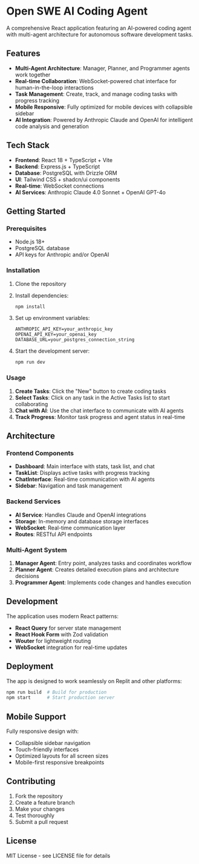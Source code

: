 # Open SWE AI Coding Agent

A comprehensive React application featuring an AI-powered coding agent with multi-agent architecture for autonomous software development tasks.

## Features

- **Multi-Agent Architecture**: Manager, Planner, and Programmer agents work together
- **Real-time Collaboration**: WebSocket-powered chat interface for human-in-the-loop interactions
- **Task Management**: Create, track, and manage coding tasks with progress tracking
- **Mobile Responsive**: Fully optimized for mobile devices with collapsible sidebar
- **AI Integration**: Powered by Anthropic Claude and OpenAI for intelligent code analysis and generation

## Tech Stack

- **Frontend**: React 18 + TypeScript + Vite
- **Backend**: Express.js + TypeScript
- **Database**: PostgreSQL with Drizzle ORM
- **UI**: Tailwind CSS + shadcn/ui components
- **Real-time**: WebSocket connections
- **AI Services**: Anthropic Claude 4.0 Sonnet + OpenAI GPT-4o

## Getting Started

### Prerequisites

- Node.js 18+ 
- PostgreSQL database
- API keys for Anthropic and/or OpenAI

### Installation

1. Clone the repository
2. Install dependencies:
   ```bash
   npm install
   ```

3. Set up environment variables:
   ```
   ANTHROPIC_API_KEY=your_anthropic_key
   OPENAI_API_KEY=your_openai_key  
   DATABASE_URL=your_postgres_connection_string
   ```

4. Start the development server:
   ```bash
   npm run dev
   ```

### Usage

1. **Create Tasks**: Click the "New" button to create coding tasks
2. **Select Tasks**: Click on any task in the Active Tasks list to start collaborating
3. **Chat with AI**: Use the chat interface to communicate with AI agents
4. **Track Progress**: Monitor task progress and agent status in real-time

## Architecture

### Frontend Components

- **Dashboard**: Main interface with stats, task list, and chat
- **TaskList**: Displays active tasks with progress tracking
- **ChatInterface**: Real-time communication with AI agents
- **Sidebar**: Navigation and task management

### Backend Services

- **AI Service**: Handles Claude and OpenAI integrations
- **Storage**: In-memory and database storage interfaces
- **WebSocket**: Real-time communication layer
- **Routes**: RESTful API endpoints

### Multi-Agent System

1. **Manager Agent**: Entry point, analyzes tasks and coordinates workflow
2. **Planner Agent**: Creates detailed execution plans and architecture decisions  
3. **Programmer Agent**: Implements code changes and handles execution

## Development

The application uses modern React patterns:

- **React Query** for server state management
- **React Hook Form** with Zod validation
- **Wouter** for lightweight routing
- **WebSocket** integration for real-time updates

## Deployment

The app is designed to work seamlessly on Replit and other platforms:

```bash
npm run build  # Build for production
npm start      # Start production server
```

## Mobile Support

Fully responsive design with:
- Collapsible sidebar navigation
- Touch-friendly interfaces
- Optimized layouts for all screen sizes
- Mobile-first responsive breakpoints

## Contributing

1. Fork the repository
2. Create a feature branch
3. Make your changes
4. Test thoroughly
5. Submit a pull request

## License

MIT License - see LICENSE file for details
